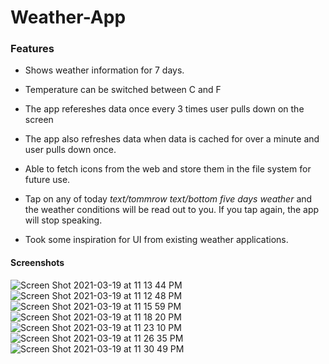 # Weather-App

### Features
 * Shows weather information for 7 days.

 * Temperature can be switched between C and F

 * The app refereshes data once every 3 times user pulls down on the screen

 * The app also refreshes data when data is cached for over a minute and user pulls down once.

 * Able to fetch icons from the web and store them in the file system for future use.

 * Tap on any of today _text/tommrow text/bottom five days weather_ and the weather conditions will be read out to you. If you tap again, the app will stop speaking.

 * Took some inspiration for UI from existing weather applications.

#### Screenshots 

![Screen Shot 2021-03-19 at 11 13 44 PM](https://user-images.githubusercontent.com/25393450/111861435-78d80280-890b-11eb-8794-977ee792a854.png)
![Screen Shot 2021-03-19 at 11 12 48 PM](https://user-images.githubusercontent.com/25393450/111861442-81303d80-890b-11eb-8560-06438b4cf3e0.png)
![Screen Shot 2021-03-19 at 11 15 59 PM](https://user-images.githubusercontent.com/25393450/111861443-81c8d400-890b-11eb-8319-5b70c83f4bd6.png)
![Screen Shot 2021-03-19 at 11 18 20 PM](https://user-images.githubusercontent.com/25393450/111861444-82616a80-890b-11eb-88fe-913b5ea0e344.png)
![Screen Shot 2021-03-19 at 11 23 10 PM](https://user-images.githubusercontent.com/25393450/111861446-82616a80-890b-11eb-98e8-c16429666658.png)
![Screen Shot 2021-03-19 at 11 26 35 PM](https://user-images.githubusercontent.com/25393450/111861447-82616a80-890b-11eb-82ea-be0e945fc862.png)
![Screen Shot 2021-03-19 at 11 30 49 PM](https://user-images.githubusercontent.com/25393450/111861448-82fa0100-890b-11eb-9436-7bf459709fb0.png)
